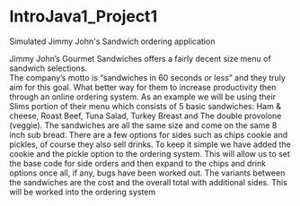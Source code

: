 # IntroJava1_Project1
Simulated Jimmy John's Sandwich ordering application

Jimmy John’s Gourmet Sandwiches offers a fairly decent size menu of sandwich selections.  
The company’s motto is “sandwiches in 60 seconds or less” and they truly aim for this goal. 
What better way for them to increase productivity then through an online ordering system. 
As an example we will be using their Slims portion of their menu which consists of 5 basic sandwiches: Ham & cheese, Roast Beef, Tuna Salad, Turkey Breast and The double provolone (veggie). 
The sandwiches are all the same size and come on the same 8 inch sub bread. 
There are a few options for sides such as chips cookie and pickles, of course they also sell drinks. 
To keep it simple we have added the cookie and the pickle option to the ordering system. 
This will allow us to set the base code for side orders and then expand to the chips and drink options once all, if any, bugs have been worked out. 
The variants between the sandwiches are the cost and the overall total with additional sides. 
This will be worked into the ordering system
